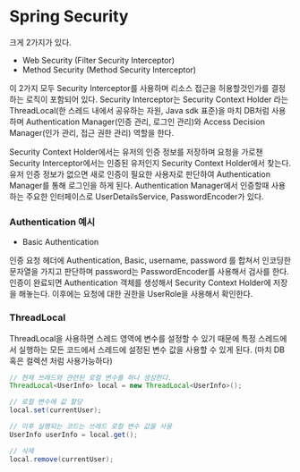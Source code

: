 # Spring Security

크게 2가지가 있다.

- Web Security (Filter Security Interceptor)
- Method Security (Method Security Interceptor)

이 2가지 모두 Security Interceptor를 사용하며 리소스 접근을 허용할것인가를 결정하는 로직이 포함되어 있다.
Security Interceptor는 Security Context Holder 라는 ThreadLocal(한 스레드 내에서 공유하는 자원, Java sdk 표준)을 마치 DB처럼 사용하며
Authentication Manager(인증 관리, 로그인 관리)와 Access Decision Manager(인가 관리, 접근 권한 관리) 역할을 한다.

Security Context Holder에서는 유저의 인증 정보를 저장하며 요청을 가로챈 Security Interceptor에서는 인증된 유저인지 Security Context Holder에서 찾는다. 
유저 인증 정보가 없으면 새로 인증이 필요한 사용자로 판단하여 Authentication Manager를 통해 로그인을 하게 된다. 
Authentication Manager에서 인증할때 사용하는 주요한 인터페이스로 UserDetailsService, PasswordEncoder가 있다.

### Authentication 예시
- Basic Authentication  

인증 요청 헤더에 Authentication, Basic, username, password 를 합쳐서 인코딩한 문자열을 가지고 판단하며 password는  PasswordEncoder를 사용해서 검사를 한다. 인증이 완료되면 Authentication 객체를 생성해서 Security Context Holder에 저장을 해놓는다. 이후에는 요청에 대한 권한을 UserRole을 사용해서 확인한다.




### ThreadLocal

ThreadLocal을 사용하면 스레드 영역에 변수를 설정할 수 있기 때문에 특정 스레드에서 실행하는 모든 코드에서 스레드에 설정된 변수 값을 사용할 수 있게 된다. (마치 DB혹은 컬렉션 처럼 사용가능하다)

```java
// 현재 쓰레드와 관련된 로컬 변수를 하나 생성한다.
ThreadLocal<UserInfo> local = new ThreadLocal<UserInfo>();

// 로컬 변수에 값 할당
local.set(currentUser);

// 이후 실행되는 코드는 쓰레드 로컬 변수 값을 사용
UserInfo userInfo = local.get();

// 삭제
local.remove(currentUser);
```
